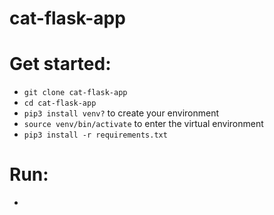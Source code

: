 # cat-flask-app

# Get started:
- ```git clone cat-flask-app```
- ```cd cat-flask-app```
- ```pip3 install venv?``` to create your environment
- ```source venv/bin/activate``` to enter the virtual environment
- ```pip3 install -r requirements.txt```

# Run:
- ```python catseverywhere.py
